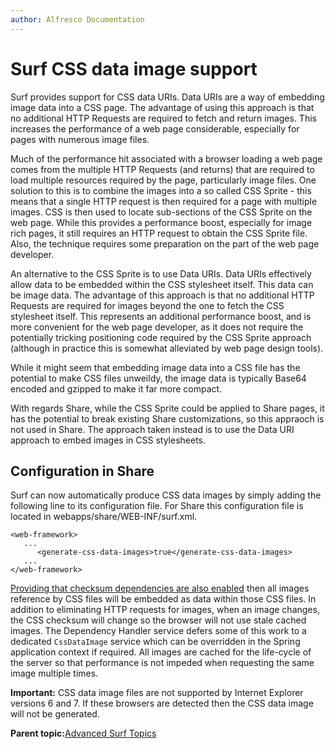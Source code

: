 ```yaml
---
author: Alfresco Documentation
---
```


# Surf CSS data image support

Surf provides support for CSS data URIs. Data URIs are a way of embedding image data into a CSS page. The advantage of using this approach is that no additional HTTP Requests are required to fetch and return images. This increases the performance of a web page considerable, especially for pages with numerous image files.

Much of the performance hit associated with a browser loading a web page comes from the multiple HTTP Requests \(and returns\) that are required to load multiple resources required by the page, particularly image files. One solution to this is to combine the images into a so called CSS Sprite - this means that a single HTTP request is then required for a page with multiple images. CSS is then used to locate sub-sections of the CSS Sprite on the web page. While this provides a performance boost, especially for image rich pages, it still requires an HTTP request to obtain the CSS Sprite file. Also, the technique requires some preparation on the part of the web page developer.

An alternative to the CSS Sprite is to use Data URIs. Data URIs effectively allow data to be embedded within the CSS stylesheet itself. This data can be image data. The advantage of this approach is that no additional HTTP Requests are required for images beyond the one to fetch the CSS stylesheet itself. This represents an additional performance boost, and is more convenient for the web page developer, as it does not require the potentially tricking positioning code required by the CSS Sprite approach \(although in practice this is somewhat alleviated by web page design tools\).

While it might seem that embedding image data into a CSS file has the potential to make CSS files unweildy, the image data is typically Base64 encoded and gzipped to make it far more compact.

With regards Share, while the CSS Sprite could be applied to Share pages, it has the potential to break existing Share customizations, so this appraoch is not used in Share. The approach taken instead is to use the Data URI approach to embed images in CSS stylesheets.

## Configuration in Share

Surf can now automatically produce CSS data images by simply adding the following line to its configuration file. For Share this configuration file is located in webapps/share/WEB-INF/surf.xml.

```
<web-framework> 
   ...
      <generate-css-data-images>true</generate-css-data-images> 
   ... 
</web-framework>
```

[Providing that checksum dependencies are also enabled](dev-extensions-share-surf-checksums.md) then all images reference by CSS files will be embedded as data within those CSS files. In addition to eliminating HTTP requests for images, when an image changes, the CSS checksum will change so the browser will not use stale cached images. The Dependency Handler service defers some of this work to a dedicated `CssDataImage` service which can be overridden in the Spring application context if required. All images are cached for the life-cycle of the server so that performance is not impeded when requesting the same image multiple times.

**Important:** CSS data image files are not supported by Internet Explorer versions 6 and 7. If these browsers are detected then the CSS data image will not be generated.

**Parent topic:**[Advanced Surf Topics](../concepts/dev-extensions-share-advanced-surf-topics.md)

